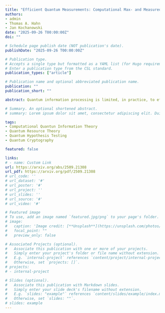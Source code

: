 ```yaml
---
title: "Efficient Quantum Measurements: Computational Max- and Measured Rényi Divergences and Applications"
authors:
- admin
- Thomas A. Hahn
- Jan Kochanowski
date: "2025-09-26 T00:00:00Z"
doi: ""

# Schedule page publish date (NOT publication's date).
publishDate: "2025-09-26 T00:00:00Z"

# Publication type.
# Accepts a single type but formatted as a YAML list (for Hugo requirements).
# Enter a publication type from the CSL standard.
publication_types: ["article"]

# Publication name and optional abbreviated publication name.
publication: ""
publication_short: ""

abstract: Quantum information processing is limited, in practice, to efficiently implementable operations. This motivates the study of quantum divergences that preserve their operational meaning while faithfully capturing these computational constraints. Using geometric, computational, and information theoretic tools, we define two new types of computational divergences, which we term computational max-divergence and computational measured Rényi divergences. Both are constrained by a family of efficient binary measurements, and thus useful for state discrimination tasks in the computational setting. We prove that, in the infinite-order limit, the computational measured Rényi divergence coincides with the computational max-divergence, mirroring the corresponding relation in the unconstrained information-theoretic setting. For the many-copy regime, we introduce regularized versions and establish a one-sided computational Stein bound on achievable hypothesis-testing exponents under efficient measurements, giving the regularized computational measured relative entropy an operational meaning. We further define resource measures induced by our computational divergences and prove an asymptotic continuity bound for the computational measured relative entropy of resource. Focusing on entanglement, we relate our results to previously proposed computational entanglement measures and provide explicit separations from the information-theoretic setting. Together, these results provide a principled, cohesive approach towards state discrimination tasks and resource quantification under computational constraints.

# Summary. An optional shortened abstract.
# summary: Lorem ipsum dolor sit amet, consectetur adipiscing elit. Duis posuere tellus ac convallis placerat. Proin tincidunt magna sed ex sollicitudin condimentum.

tags:
- Computational Quantun Information Theory
- Quantum Resource Theory
- Quantum Hypothesis Testing
- Quantum Cryptography

featured: false

links:
# - name: Custom Link
url: https://arxiv.org/abs/2509.21308
url_pdf: https://arxiv.org/pdf/2509.21308
# url_code: ''
# url_dataset: '#'
# url_poster: '#'
# url_project: ''
# url_slides: ''
# url_source: '#'
# url_video: '#'

# Featured image
# To use, add an image named `featured.jpg/png` to your page's folder. 
# image:
#   caption: 'Image credit: [**Unsplash**](https://unsplash.com/photos/s9CC2SKySJM)'
#   focal_point: ""
#   preview_only: false

# Associated Projects (optional).
#   Associate this publication with one or more of your projects.
#   Simply enter your project's folder or file name without extension.
#   E.g. `internal-project` references `content/project/internal-project/index.md`.
#   Otherwise, set `projects: []`.
# projects:
# - internal-project

# Slides (optional).
#   Associate this publication with Markdown slides.
#   Simply enter your slide deck's filename without extension.
#   E.g. `slides: "example"` references `content/slides/example/index.md`.
#   Otherwise, set `slides: ""`.
# slides: example
---
```


<!-- This work is driven by the results in my [previous paper](/publication/conference-paper/) on LLMs. -->

<!-- {{% callout note %}}
Create your slides in Markdown - click the *Slides* button to check out the example.
{{% /callout %}} -->

<!-- Add the publication's **full text** or **supplementary notes** here. You can use rich formatting such as including [code, math, and images](https://docs.hugoblox.com/content/writing-markdown-latex/). -->
